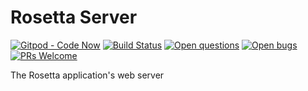 # Rosetta Server

[![Gitpod - Code Now](https://img.shields.io/badge/Gitpod-code%20now-blue.svg?longCache=true)](https://gitpod.io#https://github.com/softroupe/rosetta-server)
[![Build Status](https://travis-ci.org/softroupe/rosetta-server.svg?branch=master)](https://travis-ci.org/softroupe/rosetta-server)
[![Open questions](https://img.shields.io/badge/Open-questions-lightgrey.svg?style=flat-curved)](https://github.com/softroupe/rosetta-server/labels/question)
[![Open bugs](https://img.shields.io/badge/Open-bugs-red.svg?style=flat-curved)](https://github.com/softroupe/rosetta-server/labels/bug)
[![PRs Welcome](https://img.shields.io/badge/PRs-welcome-yellowgreen.svg?style=flat-curved)](https://github.com/softroupe/rosetta-server/labels/help%20wanted)

The Rosetta application's web server
